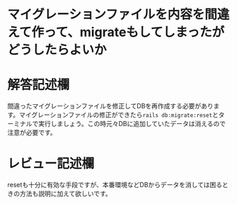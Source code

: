 # マイグレーションファイルを内容を間違えて作って、migrateもしてしまったがどうしたらよいか
# 解答記述欄

間違ったマイグレーションファイルを修正してDBを再作成する必要があります。マイグレーションファイルの修正ができたら```rails db:migrate:reset```とターミナルで実行しましょう。この時元々DBに追加していたデータは消えるので注意が必要です。





# レビュー記述欄
resetも十分に有効な手段ですが、本番環境などDBからデータを消しては困るときの方法も説明に加えて欲しいです。